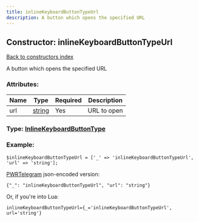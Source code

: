 ```yaml
---
title: inlineKeyboardButtonTypeUrl
description: A button which opens the specified URL
---
```

## Constructor: inlineKeyboardButtonTypeUrl  
[Back to constructors index](index.md)



A button which opens the specified URL

### Attributes:

| Name     |    Type       | Required | Description |
|----------|---------------|----------|-------------|
|url|[string](../types/string.md) | Yes|URL to open|



### Type: [InlineKeyboardButtonType](../types/InlineKeyboardButtonType.md)


### Example:

```
$inlineKeyboardButtonTypeUrl = ['_' => 'inlineKeyboardButtonTypeUrl', 'url' => 'string'];
```  

[PWRTelegram](https://pwrtelegram.xyz) json-encoded version:

```
{"_": "inlineKeyboardButtonTypeUrl", "url": "string"}
```


Or, if you're into Lua:  


```
inlineKeyboardButtonTypeUrl={_='inlineKeyboardButtonTypeUrl', url='string'}

```


